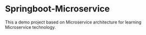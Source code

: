 # Springboot-Microservice
This a demo project based on Microservice architecture for learning Microservice technology.
